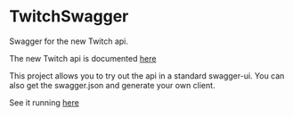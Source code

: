 # TwitchSwagger
Swagger for the new Twitch api.

The new Twitch api is documented [here](https://dev.twitch.tv/docs/api)


This project allows you to try out the api in a standard swagger-ui. You can also get the swagger.json and generate your own client.

See it running [here](https://twitchswagger.azurewebsites.net/swagger)